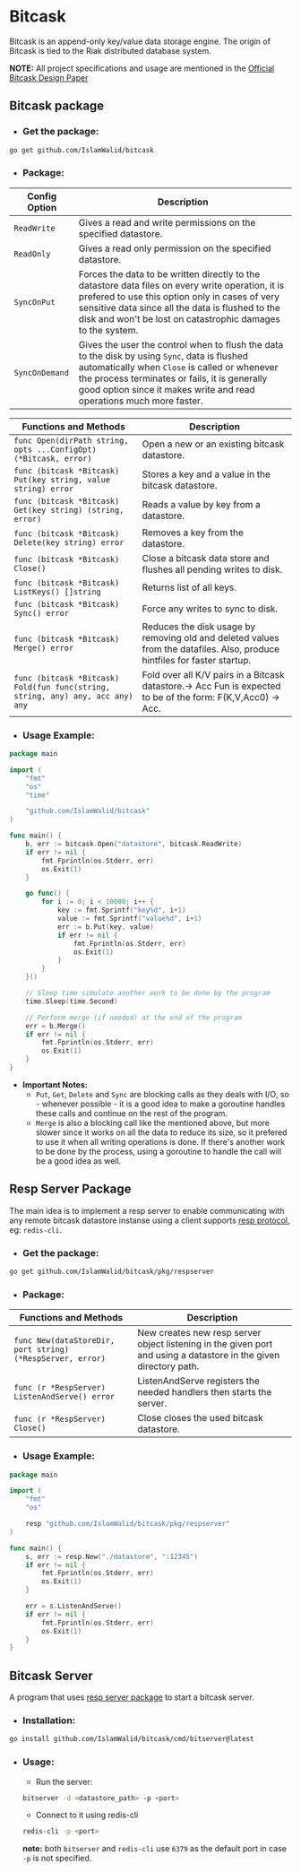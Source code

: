 # Bitcask
Bitcask is an append-only key/value data storage engine. The origin of Bitcask is tied to the Riak distributed database system.

**NOTE:** All project specifications and usage are mentioned in the [Official Bitcask Design Paper](https://riak.com/assets/bitcask-intro.pdf)

## Bitcask package

- ### Get the package:
```sh
go get github.com/IslamWalid/bitcask
```
- ### Package:
| Config Option                                                 | Description                                            |
|---------------------------------------------------------------|--------------------------------------------------------|
| `ReadWrite` | Gives a read and write permissions on the specified datastore. |
| `ReadOnly` | Gives a read only permission on the specified datastore. |
| `SyncOnPut` | Forces the data to be written directly to the datastore data files on every write operation, it is prefered to use this option only in cases of very sensitive data since all the data is flushed to the disk and won't be lost on catastrophic damages to the system. |
| `SyncOnDemand` | Gives the user the control when to flush the data to the disk by using ```Sync```, data is flushed automatically when ```Close``` is called or whenever the process terminates or fails, it is generally good option since it makes write and read operations much more faster. |

| Functions and Methods                                                     | Description                                |
|---------------------------------------------------------------|--------------------------------------------------------|
| `func Open(dirPath string, opts ...ConfigOpt) (*Bitcask, error)` | Open a new or an existing bitcask datastore. |
| `func (bitcask *Bitcask) Put(key string, value string) error` | Stores a key and a value in the bitcask datastore. |
| `func (bitcask *Bitcask) Get(key string) (string, error)` | Reads a value by key from a datastore. |
| `func (bitcask *Bitcask) Delete(key string) error` | Removes a key from the datastore. |
| `func (bitcask *Bitcask) Close()` | Close a bitcask data store and flushes all pending writes to disk. |
| `func (bitcask *Bitcask) ListKeys() []string` | Returns list of all keys. |
| `func (bitcask *Bitcask) Sync() error` | Force any writes to sync to disk. |
| `func (bitcask *Bitcask) Merge() error` | Reduces the disk usage by removing old and deleted values from the datafiles. Also, produce hintfiles for faster startup. |
| `func (bitcask *Bitcask) Fold(fun func(string, string, any) any, acc any) any` | Fold over all K/V pairs in a Bitcask datastore.→ Acc Fun is expected to be of the form: F(K,V,Acc0) → Acc. |

- ### Usage Example:
```go
package main

import (
	"fmt"
	"os"
	"time"

	"github.com/IslamWalid/bitcask"
)

func main() {
	b, err := bitcask.Open("datastore", bitcask.ReadWrite)
	if err != nil {
		fmt.Fprintln(os.Stderr, err)
		os.Exit(1)
	}

	go func() {
		for i := 0; i < 10000; i++ {
			key := fmt.Sprintf("key%d", i+1)
			value := fmt.Sprintf("value%d", i+1)
			err := b.Put(key, value)
			if err != nil {
				fmt.Fprintln(os.Stderr, err)
				os.Exit(1)
			}
		}
	}()

	// Sleep time simulate another work to be done by the program
	time.Sleep(time.Second)

	// Perform merge (if needed) at the end of the program
	err = b.Merge()
	if err != nil {
		fmt.Fprintln(os.Stderr, err)
		os.Exit(1)
	}
}
```
- **Important Notes:**
    - `Put`, `Get`, `Delete` and `Sync` are blocking calls as they deals with I/O, so - whenever possible - it is a good idea to make a goroutine handles these calls and continue on the rest of the program.
    - `Merge` is also a blocking call like the mentioned above, but more slower since it works on all the data to reduce its size, so it prefered to use it when all writing operations is done. If there's another work to be done by the process, using a goroutine to handle the call will be a good idea as well.

## Resp Server Package
The main idea is to implement a resp server to enable communicating with any remote bitcask datastore instanse using a client supports [resp protocol](https://redis.io/docs/reference/protocol-spec/), eg: `redis-cli`.
- ### Get the package:
```sh
go get github.com/IslamWalid/bitcask/pkg/respserver
```
- ### Package:
| Functions and Methods                                                 | Description                                            |
|---------------------------------------------------------------|--------------------------------------------------------|
| `func New(dataStoreDir, port string) (*RespServer, error)`| New creates new resp server object listening in the given port and using a datastore in the given directory path. |
| `func (r *RespServer) ListenAndServe() error`| ListenAndServe registers the needed handlers then starts the server. |
| `func (r *RespServer) Close()`| Close closes the used bitcask datastore. |

- ### Usage Example:
```go
package main

import (
	"fmt"
	"os"

	resp "github.com/IslamWalid/bitcask/pkg/respserver"
)

func main() {
	s, err := resp.New("./datastore", ":12345")
	if err != nil {
		fmt.Fprintln(os.Stderr, err)
		os.Exit(1)
	}

	err = s.ListenAndServe()
	if err != nil {
		fmt.Fprintln(os.Stderr, err)
		os.Exit(1)
	}
}
```

## Bitcask Server
A program that uses [resp server package](#resp-server-package) to start a bitcask server.
- ### Installation:
```sh
go install github.com/IslamWalid/bitcask/cmd/bitserver@latest
```

- ### Usage:
    - Run the server:
    ```sh
    bitserver -d <datastore_path> -p <port>
    ```
    - Connect to it using redis-cli
    ```sh
    redis-cli -p <port>
    ```
    **note:** both `bitserver` and `redis-cli` use `6379` as the default port in case `-p` is not specified.
